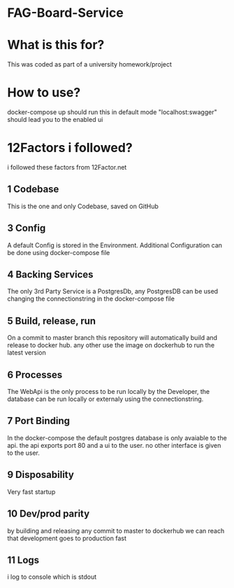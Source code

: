 # FAG-Board-Service

# What is this for?
This was coded as part of a university homework/project

# How to use?
docker-compose up should run this in default mode
"localhost:swagger" should lead you to the enabled ui

# 12Factors i followed?
i followed these factors from 12Factor.net

## 1 Codebase
This is the one and only Codebase, saved on GitHub

## 3 Config
A default Config is stored in the Environment. Additional Configuration can be done using docker-compose file

## 4 Backing Services
The only 3rd Party Service is a PostgresDb, any PostgresDB can be used changing the connectionstring in the docker-compose file

## 5 Build, release, run
On a commit to master branch this repository will automatically build and release to docker hub. any other use the image on dockerhub to run the latest version

## 6 Processes
The WebApi is the only process to be run locally by the Developer, the database can be run locally or externaly using the connectionstring.

## 7 Port Binding
In the docker-compose the default postgres database is only avaiable to the api. the api exports port 80 and a ui to the user. no other interface is given to the user.

## 9 Disposability
Very fast startup 

## 10 Dev/prod parity
by building and releasing any commit to master to dockerhub we can reach that development goes to production fast

## 11 Logs
i log to console which is stdout
